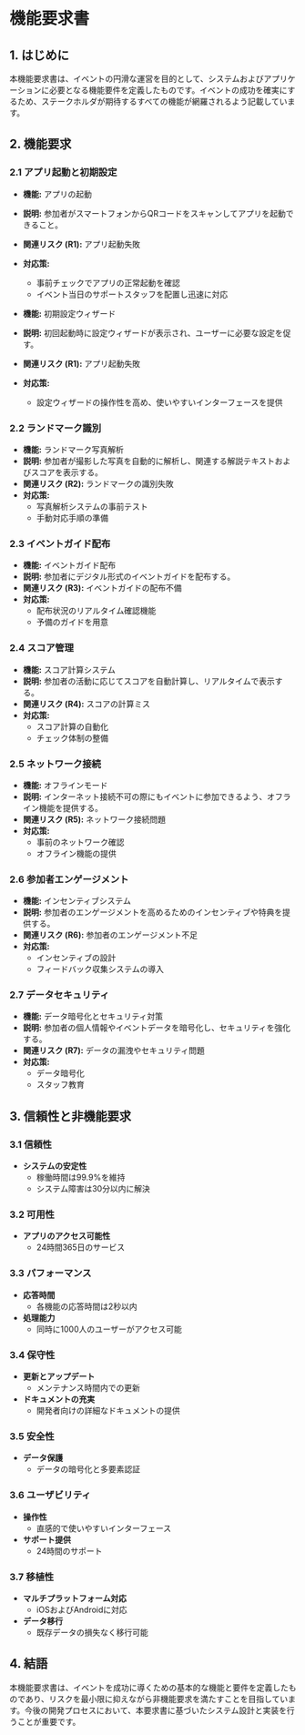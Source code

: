 # 機能要求書

## 1. はじめに

本機能要求書は、イベントの円滑な運営を目的として、システムおよびアプリケーションに必要となる機能要件を定義したものです。イベントの成功を確実にするため、ステークホルダが期待するすべての機能が網羅されるよう記載しています。

## 2. 機能要求

### 2.1 アプリ起動と初期設定

- **機能:** アプリの起動
- **説明:** 参加者がスマートフォンからQRコードをスキャンしてアプリを起動できること。
- **関連リスク (R1):** アプリ起動失敗
- **対応策:** 
  - 事前チェックでアプリの正常起動を確認
  - イベント当日のサポートスタッフを配置し迅速に対応

- **機能:** 初期設定ウィザード
- **説明:** 初回起動時に設定ウィザードが表示され、ユーザーに必要な設定を促す。
- **関連リスク (R1):** アプリ起動失敗
- **対応策:** 
  - 設定ウィザードの操作性を高め、使いやすいインターフェースを提供

### 2.2 ランドマーク識別

- **機能:** ランドマーク写真解析
- **説明:** 参加者が撮影した写真を自動的に解析し、関連する解説テキストおよびスコアを表示する。
- **関連リスク (R2):** ランドマークの識別失敗
- **対応策:** 
  - 写真解析システムの事前テスト
  - 手動対応手順の準備

### 2.3 イベントガイド配布

- **機能:** イベントガイド配布
- **説明:** 参加者にデジタル形式のイベントガイドを配布する。
- **関連リスク (R3):** イベントガイドの配布不備
- **対応策:**
  - 配布状況のリアルタイム確認機能
  - 予備のガイドを用意

### 2.4 スコア管理

- **機能:** スコア計算システム
- **説明:** 参加者の活動に応じてスコアを自動計算し、リアルタイムで表示する。
- **関連リスク (R4):** スコアの計算ミス
- **対応策:**
  - スコア計算の自動化
  - チェック体制の整備

### 2.5 ネットワーク接続

- **機能:** オフラインモード
- **説明:** インターネット接続不可の際にもイベントに参加できるよう、オフライン機能を提供する。
- **関連リスク (R5):** ネットワーク接続問題
- **対応策:**
  - 事前のネットワーク確認
  - オフライン機能の提供

### 2.6 参加者エンゲージメント

- **機能:** インセンティブシステム
- **説明:** 参加者のエンゲージメントを高めるためのインセンティブや特典を提供する。
- **関連リスク (R6):** 参加者のエンゲージメント不足
- **対応策:**
  - インセンティブの設計
  - フィードバック収集システムの導入

### 2.7 データセキュリティ

- **機能:** データ暗号化とセキュリティ対策
- **説明:** 参加者の個人情報やイベントデータを暗号化し、セキュリティを強化する。
- **関連リスク (R7):** データの漏洩やセキュリティ問題
- **対応策:**
  - データ暗号化
  - スタッフ教育

## 3. 信頼性と非機能要求

### 3.1 信頼性

- **システムの安定性**
  - 稼働時間は99.9%を維持
  - システム障害は30分以内に解決

### 3.2 可用性

- **アプリのアクセス可能性**
  - 24時間365日のサービス

### 3.3 パフォーマンス

- **応答時間**
  - 各機能の応答時間は2秒以内
- **処理能力**
  - 同時に1000人のユーザーがアクセス可能

### 3.4 保守性

- **更新とアップデート**
  - メンテナンス時間内での更新
- **ドキュメントの充実**
  - 開発者向けの詳細なドキュメントの提供

### 3.5 安全性

- **データ保護**
  - データの暗号化と多要素認証

### 3.6 ユーザビリティ

- **操作性**
  - 直感的で使いやすいインターフェース
- **サポート提供**
  - 24時間のサポート

### 3.7 移植性

- **マルチプラットフォーム対応**
  - iOSおよびAndroidに対応
- **データ移行**
  - 既存データの損失なく移行可能

## 4. 結語

本機能要求書は、イベントを成功に導くための基本的な機能と要件を定義したものであり、リスクを最小限に抑えながら非機能要求を満たすことを目指しています。今後の開発プロセスにおいて、本要求書に基づいたシステム設計と実装を行うことが重要です。